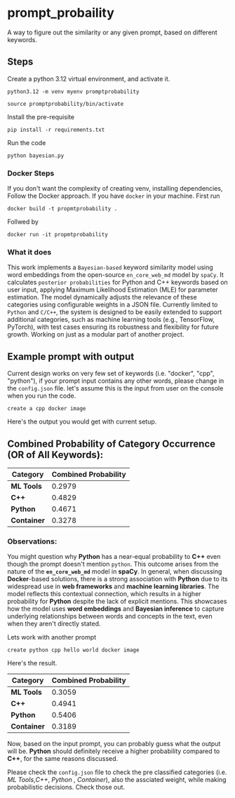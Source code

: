 # prompt_probaility
A way to figure out the similarity or any given prompt, based on different keywords.

## Steps
Create a python 3.12 virtual environment, and activate it.
```
python3.12 -m venv myenv promptprobability

source promptprobability/bin/activate
```


Install the pre-requisite
```
pip install -r requirements.txt
```

Run the code 

```
python bayesian.py
```
### Docker Steps
If you don't want the complexity of creating venv, installing dependencies, Follow the Docker approach. If you have `docker` in your machine. First run

```
docker build -t propmtprobability .
```
Follwed by 
```
docker run -it propmtprobability
```
### What it does
This work implements a `Bayesian-based` keyword similarity model using word embeddings from the open-source `en_core_web_md` model by `spaCy`. It calculates `posterior probabilities` for Python and C++ keywords based on user input, applying Maximum Likelihood Estimation (MLE) for parameter estimation. The model dynamically adjusts the relevance of these categories using configurable weights in a JSON file. Currently limited to `Python` and `C/C++`, the system is designed to be easily extended to support additional categories, such as machine learning tools (e.g., TensorFlow, PyTorch), with test cases ensuring its robustness and flexibility for future growth. Working on just as a modular part of another project.

## Example prompt with output
Current design works on very few set of keywords (i.e. "docker", "cpp", "python"), if your prompt input contains any other words, please change in the `config.json` file.
let's assume this is the input from user on the console when you run the code.
```
create a cpp docker image
```
Here's the output you would get with current setup.
## Combined Probability of Category Occurrence (OR of All Keywords):

| **Category**   | **Combined Probability** |
|----------------|--------------------------|
| **ML Tools**   | 0.2979                   |
| **C++**        | 0.4829                   |
| **Python**     | 0.4671                   |
| **Container**  | 0.3278                   |

### Observations:
You might question why **Python** has a near-equal probability to **C++** even though the prompt doesn't mention `python`. This outcome arises from the nature of the **`en_core_web_md`** model in **spaCy**. In general, when discussing **Docker**-based solutions, there is a strong association with **Python** due to its widespread use in **web frameworks** and **machine learning libraries**.
The model reflects this contextual connection, which results in a higher probability for **Python** despite the lack of explicit mentions. This showcases how the model uses **word embeddings** and **Bayesian inference** to capture underlying relationships between words and concepts in the text, even when they aren't directly stated.

Lets work with another prompt
```
create python cpp hello world docker image
```
Here's the result.

| **Category**   | **Combined Probability** |
|----------------|--------------------------|
| **ML Tools**   | 0.3059                  |
| **C++**        | 0.4941                  |
| **Python**     | 0.5406                  |
| **Container**  | 0.3189                  |

Now, based on the input prompt, you can probably guess what the output will be. **Python** should definitely receive a higher probability compared to **C++**, for the same reasons discussed.

Please check the `config.json` file to check the pre classified categories (i.e. *ML Tools*,*C++*, *Python* , *Container*), also the assciated weight, while making probabilistic decisions. Check those out.  



